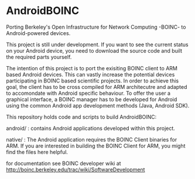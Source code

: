 AndroidBOINC
============

Porting Berkeley's Open Infrastructure for Network Computing -BOINC- to Android-powered devices.

This project is still under development. If you want to see the current status on your Android device, you need to download the source code and built the required parts yourself.

The intention of this project is to port the exisiting BOINC client to ARM based Android devices. This can vastly increase the potential devices participating in BOINC based scientific projects. In order to achieve this goal, the client has to be cross compiled for ARM architecutre and adapted to accomondate with Android specific behaviour. To offer the user a graphical interface, a BOINC manager has to be developed for Android using the common Android app development methods (Java, Android SDK).

This repository holds code and scripts to build AndroidBOINC:

android/ :
contains Android applications developed within this project.

native/ :
The Android application requires the BOINC Client binaries for ARM. If you are interested in building the BOINC Client for ARM, you might find the files here helpful.

for documentation see BOINC developer wiki at http://boinc.berkeley.edu/trac/wiki/SoftwareDevelopment	 
